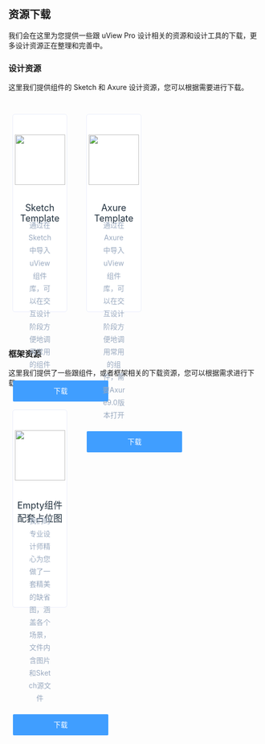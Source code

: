## 资源下载

我们会在这里为您提供一些跟 uView Pro 设计相关的资源和设计工具的下载，更多设计资源正在整理和完善中。

### 设计资源

这里我们提供组件的 Sketch 和 Axure 设计资源，您可以根据需要进行下载。

<div class="cards">
    <ul class="container">   
        <li >
            <div class="card">
                <img src="https://ik.imagekit.io/anyup/uview-pro/docs/resource/sketch-template.png" alt="">
                <h3>Sketch Template</h3>
                <p>通过在Sketch中导入uView组件库，可以在交互设计阶段方便地调用常用的组件</p>
                <a href="https://cdn.uviewui.com/uview/resources/sketch.sketch">下载</a>
            </div>
        </li>
        <li >
            <div class="card">
                <img src="https://ik.imagekit.io/anyup/uview-pro/docs/resource/axure-template.png" alt="">
                <h3>Axure Template</h3>
                <p>通过在Axure中导入uView组件库，可以在交互设计阶段方便地调用常用的组件，需要Axure9.0版本打开</p>
                <a href="https://cdn.uviewui.com/uview/resources/axure.rp">下载</a>
            </div>
        </li>
    </ul>
</div>

### 框架资源

这里我们提供了一些跟组件，或者框架相关的下载资源，您可以根据需求进行下载。

<div class="cards">
    <ul class="container">   
        <!-- <li >
            <div class="card">
                <img src="https://ik.imagekit.io/anyup/uview-pro/docs/resource/i18n-demo.png" alt="">
                <h3>I18n多语言示例</h3>
                <p>我们为您制作了一个I18n多语言的示例工程，下载运行即可，注意此版本不适用于nvue</p>
                <a href="https://cdn.uviewui.com/uview/resources/i18n.zip">下载</a>
            </div>
        </li>
        <li >
            <div class="card">
                <img src="https://ik.imagekit.io/anyup/uview-pro/docs/resource/scaffold-demo.png" alt="">
                <h3>脚手架空白工程</h3>
                <p>已配置uView的空白项目，适用于新项目或者学习使用，下载后在HX中运行即可</p>
                <a href="https://cdn.uviewui.com/uview/resources/uView-cli.zip">下载</a>
            </div>
        </li>
        <li >
            <div class="card">
                <img src="https://ik.imagekit.io/anyup/uview-pro/docs/resource/tabbar-demo.png" alt="">
                <h3>Tabbar组件使用示例</h3>
                <p>请注意配合文档说明使用此组件，这里为组件的使用示例工程，下载即可使用</p>
                <a href="https://cdn.uviewui.com/uview/resources/Tabbar.zip">下载</a>
            </div>
        </li> -->
        <li >
            <div class="card">
                <img src="https://ik.imagekit.io/anyup/uview-pro/docs/resource/empty-placeholder.png" alt="">
                <h3>Empty组件配套占位图</h3>
                <p>我们的专业设计师精心为您做了一套精美的缺省图，涵盖各个场景，文件内含图片和Sketch源文件</p>
                <!-- <a href="http://cdn.uviewui.com/uview/resources/Empty.zip">下载</a> -->
                <a href="https://yanxincloudplatform.oss-cn-beijing.aliyuncs.com/cloudplatform/Empty.zip">下载</a>
            </div>
        </li>
    </ul>
</div>

<style lang="scss">
	.card {
		background: #fbfcfd;
		height: 204px;
		text-align: center
	}

	.card h4 {
		font-size: 18px;
		color: #1f2d3d;
		font-weight: 400;
		margin: 0
	}

	.card span {
		font-size: 14px;
		color: #99a9bf
    }
    
    .card {
		height: 394px;
		width: 100%;
		background: #fff;
		border: 1px solid #eaeefb;
		border-radius: 5px;
		box-sizing: border-box;
		text-align: center;
		position: relative;
		transition: bottom .3s;
        bottom: 0;
        transition: box-shadow .3s;
    }
    
    .card:hover {
        box-shadow: 0 3px 5px -4px rgba(0,0,0,.12), 0 4px 12px 0 rgba(0,0,0,.08), 0 9px 24px 6px rgba(0,0,0,.05);
    }

	.card img {
		margin: 40px auto 35px;
        height: 100px;
        width: 100px
	}

	.card h3 {
		margin: 0 0 10px;
		font-size: 18px;
		color: #1f2f3d;
		font-weight: 400;
		height: 22px
	}

	.card p {
		font-size: 14px;
		color: #99a9bf;
		padding: 0 30px;
		margin: 0;
		word-break: break-all;
		line-height: 1.8
	}

	.card a {
		height: 42px;
		width: 190px;
		display: inline-block;
		line-height: 42px;
		font-size: 14px;
		background-color: #409eff;
		color: #fff;
		text-align: center;
		border: 0;
		padding: 0;
		cursor: pointer;
		border-radius: 2px;
		transition: all .3s;
		text-decoration: none;
        margin-top: 20px;
        transition: opacity 0.3s;
    }

    .card a:hover {
        opacity: 0.75;
    }
    
    .cards {
		margin: 0px 0 70px
        
	}

	.cards .container {
		padding: 0;
		margin: 0 -11px;
		width: auto
	}

	.cards .container:after,
	.cards .container:before {
		display: table;
		content: ""
	}

	.cards .container:after {
		clear: both
	}

	.cards li {
		width: 28%;
		padding: 0 19px;
		box-sizing: border-box;
		float: left;
		list-style: none;
        margin-top: 30px;
	}

	@media (max-width:850px) {
		.cards li {
			max-width: 500px;
			float: none;
			margin: 10px auto 30px;
			width: 80%
		}

		.cards li .card {
			height: auto;
			padding-bottom: 20px
		}

		.cards h3 {
			height: auto
		}
	}
</style>
